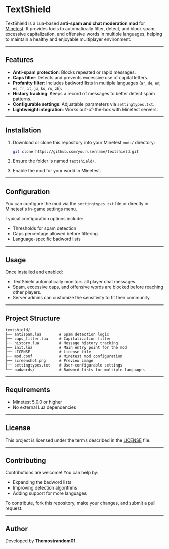 # TextShield

TextShield is a Lua-based **anti-spam and chat moderation mod** for [Minetest](https://www.minetest.net/). It provides tools to automatically filter, detect, and block spam, excessive capitalization, and offensive words in multiple languages, helping to maintain a healthy and enjoyable multiplayer environment.

---

## Features

* **Anti-spam protection**: Blocks repeated or rapid messages.
* **Caps filter**: Detects and prevents excessive use of capital letters.
* **Profanity filter**: Includes badword lists in multiple languages (`ar`, `de`, `en`, `es`, `fr`, `it`, `ja`, `ko`, `ru`, `zh`).
* **History tracking**: Keeps a record of messages to better detect spam patterns.
* **Configurable settings**: Adjustable parameters via `settingtypes.txt`.
* **Lightweight integration**: Works out-of-the-box with Minetest servers.

---

## Installation

1. Download or clone this repository into your Minetest `mods/` directory:

   ```bash
   git clone https://github.com/yourusername/textshield.git
   ```

2. Ensure the folder is named `textshield/`.

3. Enable the mod for your world in Minetest.

---

## Configuration

You can configure the mod via the `settingtypes.txt` file or directly in Minetest's in-game settings menu.

Typical configuration options include:

* Thresholds for spam detection
* Caps percentage allowed before filtering
* Language-specific badword lists

---

## Usage

Once installed and enabled:

* TextShield automatically monitors all player chat messages.
* Spam, excessive caps, and offensive words are blocked before reaching other players.
* Server admins can customize the sensitivity to fit their community.

---

## Project Structure

```
textshield/
├── antispam.lua        # Spam detection logic
├── caps_filter.lua     # Capitalization filter
├── history.lua         # Message history tracking
├── init.lua            # Main entry point for the mod
├── LICENSE             # License file
├── mod.conf            # Minetest mod configuration
├── screenshot.png      # Preview image
├── settingtypes.txt    # User-configurable settings
└── badwords/           # Badword lists for multiple languages
```

---

## Requirements

* Minetest 5.0.0 or higher
* No external Lua dependencies

---

## License

This project is licensed under the terms described in the [LICENSE](https://github.com/Themostrandom/textshield/blob/main/LICENSE) file.

---

## Contributing

Contributions are welcome! You can help by:

* Expanding the badword lists
* Improving detection algorithms
* Adding support for more languages

To contribute, fork this repository, make your changes, and submit a pull request.

---

## Author

Developed by **Themostrandom01**.
